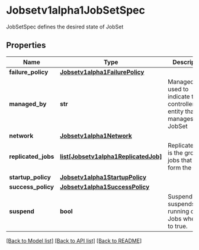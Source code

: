# Jobsetv1alpha1JobSetSpec

JobSetSpec defines the desired state of JobSet
## Properties
Name | Type | Description | Notes
------------ | ------------- | ------------- | -------------
**failure_policy** | [**Jobsetv1alpha1FailurePolicy**](Jobsetv1alpha1FailurePolicy.md) |  | [optional] 
**managed_by** | **str** | ManagedBy is used to indicate the controller or entity that manages a JobSet | [optional] 
**network** | [**Jobsetv1alpha1Network**](Jobsetv1alpha1Network.md) |  | [optional] 
**replicated_jobs** | [**list[Jobsetv1alpha1ReplicatedJob]**](Jobsetv1alpha1ReplicatedJob.md) | ReplicatedJobs is the group of jobs that will form the set. | [optional] 
**startup_policy** | [**Jobsetv1alpha1StartupPolicy**](Jobsetv1alpha1StartupPolicy.md) |  | [optional] 
**success_policy** | [**Jobsetv1alpha1SuccessPolicy**](Jobsetv1alpha1SuccessPolicy.md) |  | [optional] 
**suspend** | **bool** | Suspend suspends all running child Jobs when set to true. | [optional] 

[[Back to Model list]](../README.md#documentation-for-models) [[Back to API list]](../README.md#documentation-for-api-endpoints) [[Back to README]](../README.md)


